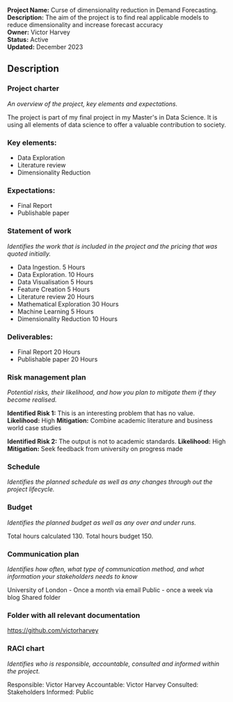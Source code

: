 
**Project Name:** Curse of dimensionality reduction in Demand Forecasting. \
**Description:** The aim of the project is to find real applicable models to reduce dimensionality and increase forecast accuracy \
**Owner:** Victor Harvey \
**Status:** Active \
**Updated:** December 2023 


## Description
### Project charter 
*An overview of the project, key elements and expectations.*

The project is part of my final project in my Master's in Data Science. It is using all elements of data science to offer a valuable contribution to society.

### Key elements:
- Data Exploration
- Literature review
- Dimensionality Reduction

### Expectations:
- Final Report
- Publishable paper

### Statement of work
*Identifies the work that is included in the project and the pricing that was quoted initially.*

- Data Ingestion.                 5 Hours
- Data Exploration.               10 Hours
- Data Visualisation               5 Hours
- Feature Creation                 5 Hours
- Literature review               20 Hours
- Mathematical Exploration        30 Hours
- Machine Learning                 5 Hours
- Dimensionality Reduction        10 Hours

### Deliverables:
- Final Report                    20 Hours
- Publishable paper               20 Hours

### Risk management plan
*Potential risks, their likelihood, and how you plan to mitigate them if they become realised.* 

**Identified Risk 1:** This is an interesting problem that has no value.
**Likelihood:** High
**Mitigation:** Combine academic literature and business world case studies

**Identified Risk 2:** The output is not to academic standards.
**Likelihood:** High
**Mitigation:** Seek feedback from university on progress made

### Schedule
*Identifies the planned schedule as well as any changes through out the project lifecycle.* 


### Budget
*Identifies the planned budget as well as any over and under runs.* 

Total hours calculated           130. 
Total hours budget               150.

### Communication plan
*Identifies how often, what type of communication method, and what information your stakeholders needs to know*

University of London - Once a month via email
Public - once a week via blog
Shared folder

### Folder with all relevant documentation

https://github.com/victorharvey

### RACI chart
*Identifies who is responsible, accountable, consulted and informed within the project.*

Responsible: Victor Harvey
Accountable: Victor Harvey
Consulted: Stakeholders
Informed: Public
